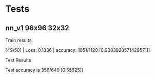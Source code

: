 # Tests
## nn_v1 96x96 32x32
Train results


[49\50] | Loss: 0.1336 | accuracy: 1051/1120 [0.9383928571428571]]

Test Results

Test accuracy is 356/640 [0.55625]]